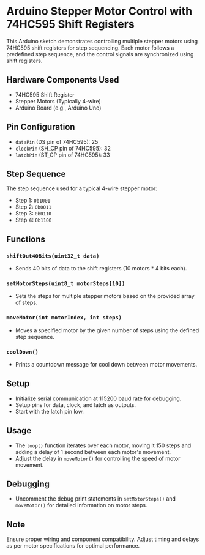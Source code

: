 # Arduino Stepper Motor Control with 74HC595 Shift Registers

This Arduino sketch demonstrates controlling multiple stepper motors using 74HC595 shift registers for step sequencing. Each motor follows a predefined step sequence, and the control signals are synchronized using shift registers.

## Hardware Components Used
- 74HC595 Shift Register
- Stepper Motors (Typically 4-wire)
- Arduino Board (e.g., Arduino Uno)

## Pin Configuration
- `dataPin` (DS pin of 74HC595): 25
- `clockPin` (SH_CP pin of 74HC595): 32
- `latchPin` (ST_CP pin of 74HC595): 33

## Step Sequence
The step sequence used for a typical 4-wire stepper motor:
- Step 1: `0b1001`
- Step 2: `0b0011`
- Step 3: `0b0110`
- Step 4: `0b1100`

## Functions
### `shiftOut40Bits(uint32_t data)`
- Sends 40 bits of data to the shift registers (10 motors * 4 bits each).

### `setMotorSteps(uint8_t motorSteps[10])`
- Sets the steps for multiple stepper motors based on the provided array of steps.

### `moveMotor(int motorIndex, int steps)`
- Moves a specified motor by the given number of steps using the defined step sequence.

### `coolDown()`
- Prints a countdown message for cool down between motor movements.

## Setup
- Initialize serial communication at 115200 baud rate for debugging.
- Setup pins for data, clock, and latch as outputs.
- Start with the latch pin low.

## Usage
- The `loop()` function iterates over each motor, moving it 150 steps and adding a delay of 1 second between each motor's movement.
- Adjust the delay in `moveMotor()` for controlling the speed of motor movement.

## Debugging
- Uncomment the debug print statements in `setMotorSteps()` and `moveMotor()` for detailed information on motor steps.

## Note
Ensure proper wiring and component compatibility. Adjust timing and delays as per motor specifications for optimal performance.

